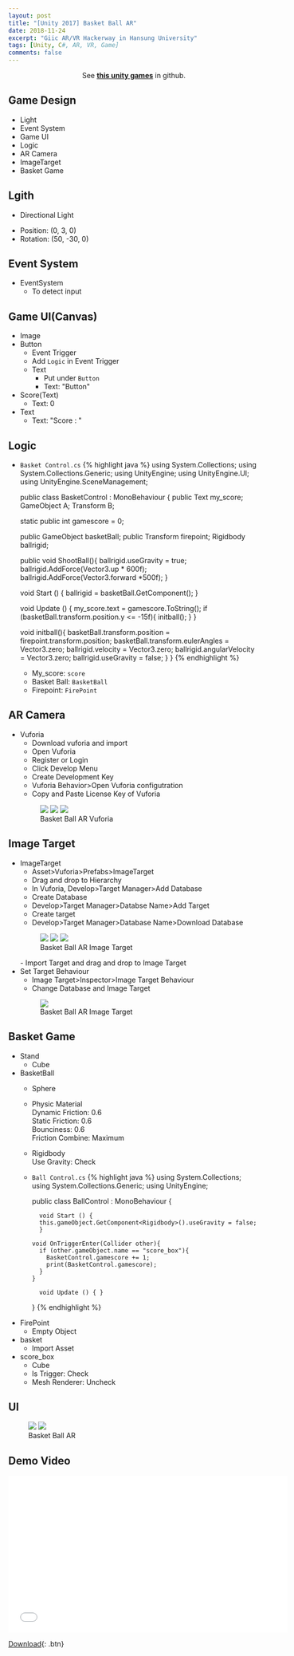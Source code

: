 ```yaml
---
layout: post
title: "[Unity 2017] Basket Ball AR"
date: 2018-11-24
excerpt: "Giic AR/VR Hackerway in Hansung University"
tags: [Unity, C#, AR, VR, Game]
comments: false
---
```



<center>See <a href="https://github.com/leehuhlee/Unity"><b>this unity games</b></a> in github.</center>


## Game Design
* Light
* Event System
* Game UI
* Logic
* AR Camera
* ImageTarget
* Basket Game



## Lgith
* Directional Light
- Position: (0, 3, 0)
- Rotation: (50, -30, 0)


## Event System
* EventSystem
  - To detect input

## Game UI(Canvas)
* Image
* Button
  - Event Trigger
  - Add `Logic` in Event Trigger
  - Text
    - Put under `Button`
    - Text: "Button"
* Score(Text)
  - Text: 0
* Text
  - Text: "Score : "


## Logic
* `Basket Control.cs`
{% highlight java %}
  using System.Collections;
  using System.Collections.Generic;
  using UnityEngine;
  using UnityEngine.UI;
  using UnityEngine.SceneManagement;

  public class BasketControl : MonoBehaviour {
    public Text my_score;
    GameObject A;
    Transform B;

    static public int gamescore = 0;
    
    public GameObject basketBall;
    public Transform firepoint;
    Rigidbody ballrigid;

    public void ShootBall(){
        ballrigid.useGravity = true;
        ballrigid.AddForce(Vector3.up * 600f);
        ballrigid.AddForce(Vector3.forward *500f);
    }

  	void Start () {
      ballrigid = basketBall.GetComponent<Rigidbody>();
    }
	
  	void Update () {
      my_score.text = gamescore.ToString();
      if (basketBall.transform.position.y <= -15f){
        initball();
      }
    }

    void initball(){
      basketBall.transform.position = firepoint.transform.position;
      basketBall.transform.eulerAngles = Vector3.zero;
      ballrigid.velocity = Vector3.zero;
      ballrigid.angularVelocity = Vector3.zero;
      ballrigid.useGravity = false;
    }
  }
{% endhighlight %}
  - My_score: `score`
  - Basket Ball: `BasketBall`
  - Firepoint: `FirePoint`


## AR Camera
* Vuforia
  - Download vuforia and import
  - Open <a hrefr="https://developer.vuforia.com/">Vuforia</a>
  - Register or Login
  - Click Develop Menu
  - Create Development Key
  - Vuforia Behavior>Open Vuforia configutration
  - Copy and Paste License Key of Vuforia
  <figure class="third">
    <a href="/assets/img/posts/unity_basketball_ar/vuforia1.jpg"><img src="/assets/img/posts/unity_basketball_ar/vuforia1.jpg"></a>
    <a href="/assets/img/posts/unity_basketball_ar/vuforia2.jpg"><img src="/assets/img/posts/unity_basketball_ar/vuforia2.jpg"></a>
    <a href="/assets/img/posts/unity_basketball_ar/vuforia3.jpg"><img src="/assets/img/posts/unity_basketball_ar/vuforia3.jpg"></a>
	  <figcaption>Basket Ball AR Vuforia</figcaption>
  </figure>


## Image Target
* ImageTarget
  - Asset>Vuforia>Prefabs>ImageTarget
  - Drag and drop to Hierarchy
  - In <a hrefr="https://developer.vuforia.com/">Vuforia</a>, Develop>Target Manager>Add Database
  - Create Database
  - Develop>Target Manager>Databse Name>Add Target
  - Create target
  - Develop>Target Manager>Database Name>Download Database
  <figure class="half">
    <a href="/assets/img/posts/unity_basketball_ar/imagetarget1.jpg"><img src="/assets/img/posts/unity_basketball_ar/imagetarget1.jpg"></a>
    <a href="/assets/img/posts/unity_basketball_ar/imagetarget2.jpg"><img src="/assets/img/posts/unity_basketball_ar/imagetarget2.jpg"></a>
    <a href="/assets/img/posts/unity_basketball_ar/imagetarget3.jpg"><img src="/assets/img/posts/unity_basketball_ar/imagetarget3.jpg"></a>
	  <figcaption>Basket Ball AR Image Target</figcaption>
  </figure>
  - Import Target and drag and drop to Image Target
* Set Target Behaviour
  - Image Target>Inspector>Image Target Behaviour
  - Change Database and Image Target
  <figure>
    <a href="/assets/img/posts/unity_basketball_ar/imagetarget4.jpg"><img src="/assets/img/posts/unity_basketball_ar/imagetarget4.jpg"></a>
	  <figcaption>Basket Ball AR Image Target</figcaption>
  </figure>


## Basket Game
* Stand
  - Cube
* BasketBall
  - Sphere
  - Physic Material<br>
    Dynamic Friction: 0.6<br>
    Static Friction: 0.6<br>
    Bounciness: 0.6<br>
    Friction Combine: Maximum
  - Rigidbody<br>
    Use Gravity: Check
  - `Ball Control.cs`
    {% highlight java %}
      using System.Collections;
      using System.Collections.Generic;
      using UnityEngine;

      public class BallControl : MonoBehaviour {

	      void Start () {
          this.gameObject.GetComponent<Rigidbody>().useGravity = false;
	      }

        void OnTriggerEnter(Collider other){
          if (other.gameObject.name == "score_box"){
            BasketControl.gamescore += 1;
            print(BasketControl.gamescore);
          }
        }

          void Update () { }
      }
    {% endhighlight %}
* FirePoint
  - Empty Object
* basket
  - Import Asset
* score_box
  - Cube
  - Is Trigger: Check
  - Mesh Renderer: Uncheck
  

## UI
<figure class="half">
  <a href="/assets/img/posts/unity_basketball_ar/basketballar1.jpg"><img src="/assets/img/posts/unity_basketball_ar/basketballar1.jpg"></a>
  <a href="/assets/img/posts/unity_basketball_ar/basketballar2.jpg"><img src="/assets/img/posts/unity_basketball_ar/basketballar2.jpg"></a>
	<figcaption>Basket Ball AR</figcaption>
</figure>


## Demo Video
<iframe width="560" height="315" src="/assets/video/posts/basket_ball_ar/Unity-Basket-Ball-AR.mp4" frameborder="0"> </iframe>

[Download](https://github.com/leehuhlee/Unity){: .btn}
